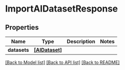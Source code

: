 # ImportAIDatasetResponse


## Properties
Name | Type | Description | Notes
------------ | ------------- | ------------- | -------------
**datasets** | [**[AIDataset]**](AIDataset.md) |  | 

[[Back to Model list]](../#documentation-for-models) [[Back to API list]](../#documentation-for-api-endpoints) [[Back to README]](../)



